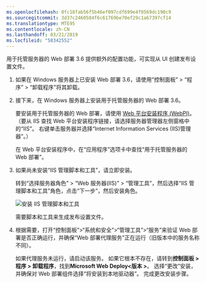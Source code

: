 ```yaml
---
ms.openlocfilehash: 0fc18fab56f5b46ef097cdf699e4f0569dc190c9
ms.sourcegitcommit: 3d37c2460584f6c61769be70ef29c1a67397cf14
ms.translationtype: MTE95
ms.contentlocale: zh-CN
ms.lasthandoff: 03/21/2019
ms.locfileid: "58342552"
---
```

用于托管服务器的 Web 部署 3.6 提供额外的配置功能，可实现从 UI 创建发布设置文件。

1. 如果在 Windows 服务器上已安装 Web 部署 3.6，请使用“控制面板” > “程序” > “卸载程序”将其卸载。

2. 接下来，在 Windows 服务器上安装用于托管服务器的 Web 部署 3.6。

    要安装用于托管服务器的 Web 部署，请使用 [Web 平台安装程序 (WebPI)](https://www.microsoft.com/web/downloads/platform.aspx)。 （要从 IIS 查找 Web 平台安装程序链接，请选择服务器管理器左侧窗格中的“IIS”。 右键单击服务器并选择“Internet Information Services (IIS)管理器”。）

    在 Web 平台安装程序中，在“应用程序”选项卡中查找“用于托管服务器的 Web 部署”。

3. 如果尚未安装“IIS 管理脚本和工具”，请立即安装。

    转到“选择服务器角色” > “Web 服务器(IIS)” > “管理工具”，然后选择“IIS 管理脚本和工具”角色，点击“下一步”，然后安装角色。

    ![安装 IIS 管理脚本和工具](../../deployment/media/tutorial-iis-management-scripts-and-tools.png)

    需要脚本和工具来生成发布设置文件。

4. 根据需要，打开“控制面板”>“系统和安全”>“管理工具”>“服务”来验证 Web 部署是否正确运行，并确保“Web 部署代理服务”正在运行（旧版本中的服务名称不同）。

    如果代理服务未运行，请启动该服务。 如果它根本不存在，请转到**控制面板 > 程序 > 卸载程序**，找到**Microsoft Web Deploy\<版本 >**。 选择“更改”安装，并确保对 Web 部署组件选择“将安装到本地驱动器”。 完成更改安装步骤。